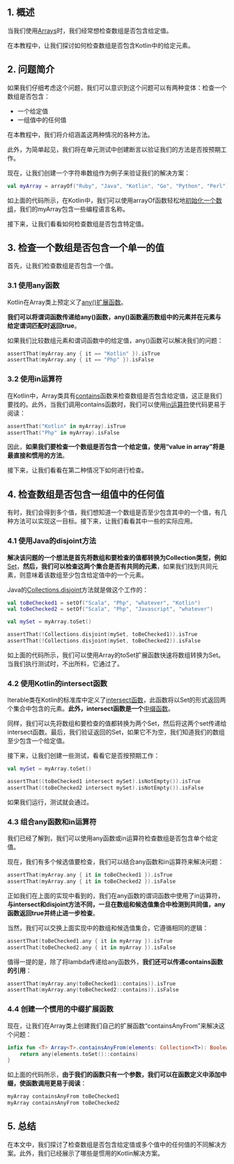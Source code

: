 ## 1. 概述

当我们使用[Arrays](https://www.baeldung.com/kotlin/arrays)时，我们经常想检查数组是否包含给定值。

在本教程中，让我们探讨如何检查数组是否包含Kotlin中的给定元素。

## 2. 问题简介

如果我们仔细考虑这个问题，我们可以意识到这个问题可以有两种变体：检查一个数组是否包含：

-   一个给定值
-   一组值中的任何值

在本教程中，我们将介绍涵盖这两种情况的各种方法。

此外，为简单起见，我们将在单元测试中创建断言以验证我们的方法是否按预期工作。

现在，让我们创建一个字符串数组作为例子来验证我们的解决方案：

```kotlin
val myArray = arrayOf("Ruby", "Java", "Kotlin", "Go", "Python", "Perl")
```

如上面的代码所示，在Kotlin中，我们可以使用arrayOf函数轻松地[初始化一个数组](https://www.baeldung.com/kotlin/initialize-array)，我们的myArray包含一些编程语言名称。

接下来，让我们看看如何检查数组是否包含特定值。

## 3. 检查一个数组是否包含一个单一的值

首先，让我们检查数组是否包含一个值。

### 3.1 使用any函数

Kotlin在Array类上预定义了[any()](https://kotlinlang.org/api/latest/jvm/stdlib/kotlin.collections/any.html)[扩展函数](https://www.baeldung.com/kotlin/extension-methods)。

**我们可以将谓词函数传递给any()函数，any()函数遍历数组中的元素并在元素与给定谓词匹配时返回true**。

如果我们比较数组元素和谓词函数中的给定值，any()函数可以解决我们的问题：

```kotlin
assertThat(myArray.any { it == "Kotlin" }).isTrue
assertThat(myArray.any { it == "Php" }).isFalse
```

### 3.2 使用in运算符

在Kotlin中，Array类具有[contains](https://kotlinlang.org/api/latest/jvm/stdlib/kotlin.collections/contains.html)函数来检查数组是否包含给定值，这正是我们要找的。此外，当我们调用contains函数时，我们可以使用[in运算符](https://www.baeldung.com/kotlin/operator-overloading#7-in-convention)使代码更易于阅读：

```kotlin
assertThat("Kotlin" in myArray).isTrue
assertThat("Php" in myArray).isFalse
```

因此，**如果我们要检查一个数组是否包含一个给定值，使用“value in array”将是最直接和惯用的方法**。

接下来，让我们看看在第二种情况下如何进行检查。

## 4. 检查数组是否包含一组值中的任何值

有时，我们会得到多个值，我们想知道一个数组是否至少包含其中的一个值，有几种方法可以实现这一目标。接下来，让我们看看其中一些的实际应用。

### 4.1 使用Java的disjoint方法

**解决该问题的一个想法是首先将数组和要检查的值都转换为Collection类型，例如**[Set](https://www.baeldung.com/kotlin/collections-api#2-set)，**然后，我们可以检查这两个集合是否有共同的元素**，如果我们找到共同元素，则意味着该数组至少包含给定值中的一个元素。

Java的[Collections.disjoint](https://docs.oracle.com/en/java/javase/11/docs/api/java.base/java/util/Collections.html#disjoint(java.util.Collection,java.util.Collection))方法就是做这个工作的：

```kotlin
val toBeChecked1 = setOf("Scala", "Php", "whatever", "Kotlin")
val toBeChecked2 = setOf("Scala", "Php", "Javascript", "whatever")

val mySet = myArray.toSet()

assertThat(!Collections.disjoint(mySet, toBeChecked1)).isTrue
assertThat(!Collections.disjoint(mySet, toBeChecked2)).isFalse
```

如上面的代码所示，我们可以使用Array的toSet扩展函数快速将数组转换为Set。当我们执行测试时，不出所料，它通过了。

### 4.2 使用Kotlin的intersect函数

Iterable类在Kotlin的标准库中定义了[intersect函数](https://kotlinlang.org/api/latest/jvm/stdlib/kotlin.collections/intersect.html)，此函数将以Set的形式返回两个集合中包含的元素。**此外，intersect函数是一个**[中缀函数](https://www.baeldung.com/kotlin/infix-functions)。

同样，我们可以先将数组和要检查的值都转换为两个Set，然后将这两个set传递给intersect函数。最后，我们验证返回的Set，如果它不为空，我们知道我们的数组至少包含一个给定值。

接下来，让我们创建一些测试，看看它是否按预期工作：

```kotlin
val mySet = myArray.toSet()

assertThat((toBeChecked1 intersect mySet).isNotEmpty()).isTrue
assertThat((toBeChecked2 intersect mySet).isNotEmpty()).isFalse
```

如果我们运行，测试就会通过。

### 4.3 组合any函数和in运算符

我们已经了解到，我们可以使用any函数或in运算符检查数组是否包含单个给定值。

现在，我们有多个候选值要检查，我们可以结合any函数和in运算符来解决问题：

```kotlin
assertThat(myArray.any { it in toBeChecked1 }).isTrue
assertThat(myArray.any { it in toBeChecked2 }).isFalse
```

正如我们在上面的实现中看到的，我们在any函数的谓词函数中使用了in运算符，**与intersect和disjoint方法不同，一旦在数组和候选值集合中检测到共同值，any函数返回true并终止进一步检查**。

当然，我们可以交换上面实现中的数组和候选值集合，它遵循相同的逻辑：

```kotlin
assertThat(toBeChecked1.any { it in myArray }).isTrue
assertThat(toBeChecked2.any { it in myArray }).isFalse
```

值得一提的是，除了将lambda传递给any函数外，**我们还可以传递contains函数的引用**：

```kotlin
assertThat(myArray.any(toBeChecked1::contains)).isTrue
assertThat(myArray.any(toBeChecked2::contains)).isFalse
```

### 4.4 创建一个惯用的中缀扩展函数

现在，让我们在Array类上创建我们自己的扩展函数“containsAnyFrom”来解决这个问题：

```kotlin
infix fun <T> Array<T>.containsAnyFrom(elements: Collection<T>): Boolean {
    return any(elements.toSet()::contains)
}
```

如上面的代码所示，**由于我们的函数只有一个参数，我们可以在函数定义中添加中缀，使函数调用更易于阅读**：

```kotlin
myArray containsAnyFrom toBeChecked1
myArray containsAnyFrom toBeChecked2
```

## 5. 总结

在本文中，我们探讨了检查数组是否包含给定值或多个值中的任何值的不同解决方案。此外，我们已经展示了哪些是惯用的Kotlin解决方案。